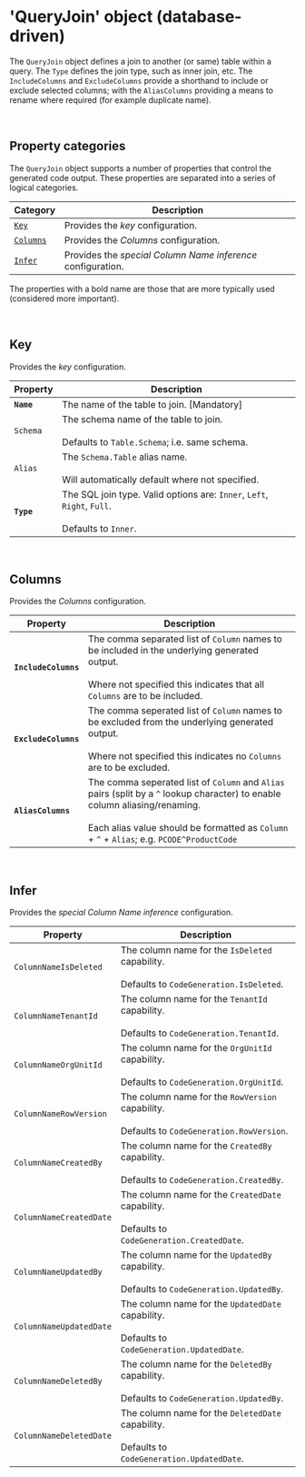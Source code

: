 # 'QueryJoin' object (database-driven)

The `QueryJoin` object defines a join to another (or same) table within a query. The `Type` defines the join type, such as inner join, etc. The `IncludeColumns` and `ExcludeColumns` provide a shorthand to include or exclude selected columns; with the `AliasColumns` providing a means to rename where required (for example duplicate name).

<br/>

## Property categories
The `QueryJoin` object supports a number of properties that control the generated code output. These properties are separated into a series of logical categories.

Category | Description
-|-
[`Key`](#Key) | Provides the _key_ configuration.
[`Columns`](#Columns) | Provides the _Columns_ configuration.
[`Infer`](#Infer) | Provides the _special Column Name inference_ configuration.

The properties with a bold name are those that are more typically used (considered more important).

<br/>

## Key
Provides the _key_ configuration.

Property | Description
-|-
**`Name`** | The name of the table to join. [Mandatory]
`Schema` | The schema name of the table to join.<br/><br/>Defaults to `Table.Schema`; i.e. same schema.
`Alias` | The `Schema.Table` alias name.<br/><br/>Will automatically default where not specified.
**`Type`** | The SQL join type. Valid options are: `Inner`, `Left`, `Right`, `Full`.<br/><br/>Defaults to `Inner`.

<br/>

## Columns
Provides the _Columns_ configuration.

Property | Description
-|-
**`IncludeColumns`** | The comma separated list of `Column` names to be included in the underlying generated output.<br/><br/>Where not specified this indicates that all `Columns` are to be included.
**`ExcludeColumns`** | The comma seperated list of `Column` names to be excluded from the underlying generated output.<br/><br/>Where not specified this indicates no `Columns` are to be excluded.
**`AliasColumns`** | The comma seperated list of `Column` and `Alias` pairs (split by a `^` lookup character) to enable column aliasing/renaming.<br/><br/>Each alias value should be formatted as `Column` + `^` + `Alias`; e.g. `PCODE^ProductCode`

<br/>

## Infer
Provides the _special Column Name inference_ configuration.

Property | Description
-|-
`ColumnNameIsDeleted` | The column name for the `IsDeleted` capability.<br/><br/>Defaults to `CodeGeneration.IsDeleted`.
`ColumnNameTenantId` | The column name for the `TenantId` capability.<br/><br/>Defaults to `CodeGeneration.TenantId`.
`ColumnNameOrgUnitId` | The column name for the `OrgUnitId` capability.<br/><br/>Defaults to `CodeGeneration.OrgUnitId`.
`ColumnNameRowVersion` | The column name for the `RowVersion` capability.<br/><br/>Defaults to `CodeGeneration.RowVersion`.
`ColumnNameCreatedBy` | The column name for the `CreatedBy` capability.<br/><br/>Defaults to `CodeGeneration.CreatedBy`.
`ColumnNameCreatedDate` | The column name for the `CreatedDate` capability.<br/><br/>Defaults to `CodeGeneration.CreatedDate`.
`ColumnNameUpdatedBy` | The column name for the `UpdatedBy` capability.<br/><br/>Defaults to `CodeGeneration.UpdatedBy`.
`ColumnNameUpdatedDate` | The column name for the `UpdatedDate` capability.<br/><br/>Defaults to `CodeGeneration.UpdatedDate`.
`ColumnNameDeletedBy` | The column name for the `DeletedBy` capability.<br/><br/>Defaults to `CodeGeneration.UpdatedBy`.
`ColumnNameDeletedDate` | The column name for the `DeletedDate` capability.<br/><br/>Defaults to `CodeGeneration.UpdatedDate`.

